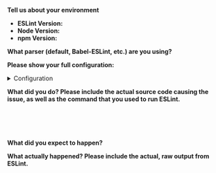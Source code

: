 <!--
    ESLint adheres to the [JS Foundation Code of Conduct](https://js.foundation/community/code-of-conduct).

    This template is for bug reports. If you are reporting a bug, please continue on. If you are here for another reason, please see below:

    1. To propose a new rule: https://eslint.org/docs/developer-guide/contributing/new-rules
    2. To request a change: https://eslint.org/docs/developer-guide/contributing/changes
    3. If you have any questions, please stop by our chatroom: https://gitter.im/eslint/eslint

    Note that leaving sections blank will make it difficult for us to troubleshoot and we may have to close the issue.
-->

**Tell us about your environment**

* **ESLint Version:**
* **Node Version:**
* **npm Version:**

**What parser (default, Babel-ESLint, etc.) are you using?**

**Please show your full configuration:**

<details>
<summary>Configuration</summary>

<!-- Paste your configuration below: -->
```js



```

</details>

**What did you do? Please include the actual source code causing the issue, as well as the command that you used to run ESLint.**

<!-- Paste the source code below: -->
```js





```

<!-- Paste the command you used to run ESLint: -->
```bash

```

**What did you expect to happen?**

**What actually happened? Please include the actual, raw output from ESLint.**

